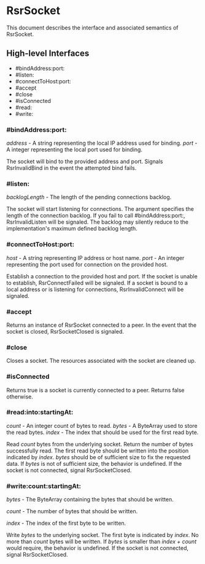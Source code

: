 # RsrSocket

This document describes the interface and associated semantics of RsrSocket.

## High-level Interfaces

* #bindAddress:port:
* #listen:
* #connectToHost:port:
* #accept
* #close
* #isConnected
* #read:
* #write:

### #bindAddress:port:

*address* - A string representing the local IP address used for binding.
*port* - A integer representing the local port used for binding.

The socket will bind to the provided address and port. Signals RsrInvalidBind in the event the attempted bind fails.

### #listen:

*backlogLength* - The length of the pending connections backlog.

The socket will start listening for connections. The argument specifies the length of the connection backlog. If you fail to call #bindAddress:port:, RsrInvalidListen will be signaled. The backlog may silently reduce to the implementation's maximum defined backlog length.

### #connectToHost:port:

*host* - A string representing IP address or host name.
*port* - An integer representing the port used for connection on the provided host.

Establish a connection to the provided host and port. If the socket is unable to establish, RsrConnectFailed will be signaled. If a socket is bound to a local address or is listening for connections, RsrInvalidConnect will be signaled.

### #accept

Returns an instance of RsrSocket connected to a peer. In the event that the socket is closed, RsrSocketClosed is signaled. 

### #close

Closes a socket. The resources associated with the socket are cleaned up.

### #isConnected

Returns true is a socket is currently connected to a peer. Returns false otherwise.

### #read:into:startingAt:

*count* - An integer count of bytes to read.
*bytes* - A ByteArray used to store the read bytes.
*index* - The index that should be used for the first read byte.

Read *count* bytes from the underlying socket. Return the number of bytes successfully read. The first read byte should be written into the position indicated by *index*. *bytes* should be of sufficient size to fix the requested data. If *bytes* is not of sufficient size, the behavior is undefined. If the socket is not connected, signal RsrSocketClosed.

### #write:count:startingAt:

*bytes* - The ByteArray containing the bytes that should be written.

*count* - The number of bytes that should be written.

*index* - The index of the first byte to be written.

Write *bytes* to the underlying socket. The first byte is indicated by *index*. No more than *count* bytes will be written. If *bytes* is smaller than *index + count* would require, the behavior is undefined. If the socket is not connected, signal RsrSocketClosed.
